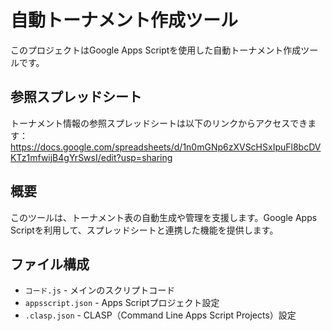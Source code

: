 # 自動トーナメント作成ツール

このプロジェクトはGoogle Apps Scriptを使用した自動トーナメント作成ツールです。

## 参照スプレッドシート

トーナメント情報の参照スプレッドシートは以下のリンクからアクセスできます：
https://docs.google.com/spreadsheets/d/1n0mGNp6zXVScHSxIpuFl8bcDVKTz1mfwijB4gYrSwsI/edit?usp=sharing

## 概要

このツールは、トーナメント表の自動生成や管理を支援します。Google Apps Scriptを利用して、スプレッドシートと連携した機能を提供します。

## ファイル構成

- `コード.js` - メインのスクリプトコード
- `appsscript.json` - Apps Scriptプロジェクト設定
- `.clasp.json` - CLASP（Command Line Apps Script Projects）設定
